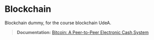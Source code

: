 # Blockchain
Blockchain dummy, for the course blockchain UdeA.

> **Documentation:** [Bitcoin: A Peer-to-Peer Electronic Cash System](https://bitcoin.org/bitcoin.pdf)
